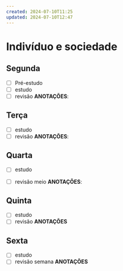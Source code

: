 ```yaml
---
created: 2024-07-10T11:25
updated: 2024-07-10T12:47
---
```

# Indivíduo e sociedade
## Segunda
- [ ] Pré-estudo
- [ ] estudo
- [ ] revisão
**ANOTAÇÕES**:

## Terça
- [ ] estudo
- [ ] revisão
**ANOTAÇÕES**:

## Quarta
- [ ] estudo
- [ ] revisão meio
**ANOTAÇÕES**:


## Quinta
- [ ] estudo
- [ ] revisão
**ANOTAÇÕES**

## Sexta
- [ ] estudo
- [ ] revisão semana
**ANOTAÇÕES**